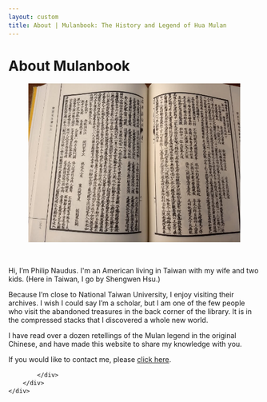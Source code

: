 ```yaml
---
layout: custom
title: About | Mulanbook: The History and Legend of Hua Mulan
---
```


<!-- /banner_bottom -->
<div class="main banner_bottom" id="article">
	<div class="clearfix"> </div>
	<div class="container">
		<div class="inner_sec_top_aglieits">
			<div class="banner_bottom_info">
				<h1>About Mulanbook</h1>
				<figure  class="float left" style="max-width: 450px;" >
				<img src="/assets/images/promo/about-me-book.jpg" alt="A text from the Ming dynasty." />
				</figure><br />
				<p>Hi, I’m Philip Naudus. I'm an American living in Taiwan with my wife and two kids. (Here in Taiwan, I go by Shengwen Hsu.)</p>
				<p>Because I’m close to National Taiwan University, I enjoy visiting their archives. I wish I could say I’m a scholar, but I am one of the few people who visit the abandoned treasures in the back corner of the library. It is in the compressed stacks that I discovered a whole new world.</p>
				<p>I have read over a dozen retellings of the Mulan legend in the original Chinese, and have made this website to share my knowledge with you.</p>
				<p>If you would like to contact me, please <a href="/pages/overview/contact">click here</a>.
			<div style="clear:both;"></div>

			</div>
		</div>
	</div>
</div>
<script type="text/javascript" src="/assets/js/float.js"></script>
